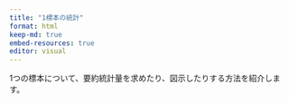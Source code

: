 ```yaml
---
title: "1標本の統計"
format: html
keep-md: true
embed-resources: true
editor: visual
---
```





1つの標本について、要約統計量を求めたり、図示したりする方法を紹介します。
